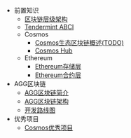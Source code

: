 * 前置知识
  * [区块链层级架构](docs/prerequisites/blockchain_architecture.md)
  * [Tendermint ABCI](docs/prerequisites/tendermint_abci.md)
  * Cosmos
    * [Cosmos生态区块链概述(TODO)]()
    * [Cosmos Hub](docs/prerequisites/cosmos_hub.md)
  * Ethereum
    * [Ethereum存储层](https://blog.web3-idea.xyz/2022/07/10/blockchain/ethereum/source_question/%E4%BB%A5%E5%A4%AA%E5%9D%8A%E6%A0%B8%E5%BF%83%E9%97%AE%E9%A2%98-%E6%95%B0%E6%8D%AE%E5%AD%98%E5%82%A8%E7%BB%93%E6%9E%84/)
    * [Ethereum合约层](https://blog.web3-idea.xyz/2022/08/20/blockchain/ethereum/source_question/%E4%BB%A5%E5%A4%AA%E5%9D%8A%E6%A0%B8%E5%BF%83%E9%97%AE%E9%A2%98-%E5%90%88%E7%BA%A6%E6%89%A7%E8%A1%8C%E8%BF%87%E7%A8%8B/)
* AGG区块链
  * [AGG区块链简介](docs/introduction/what_is_agg_chain.md)
  * [AGG区块链架构](docs/architecture/agg_architecture.md)
  * [开发路线图](docs/roadmap/development_roadmap.md)
* 优秀项目
  * [Cosmos优秀项目](docs/excellent_project/excellent_project.md)
